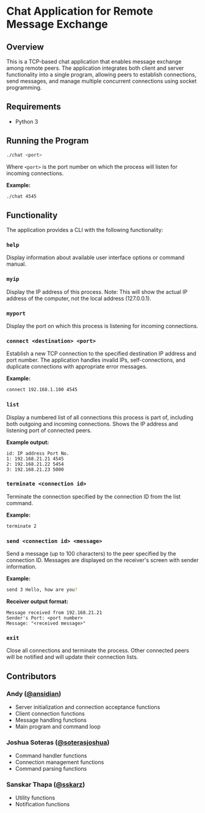 # Chat Application for Remote Message Exchange

## Overview

This is a TCP-based chat application that enables message exchange among remote peers. The application integrates both client and server functionality into a single program, allowing peers to establish connections, send messages, and manage multiple concurrent connections using socket programming.

## Requirements

- Python 3

## Running the Program

```bash
./chat <port>
```

Where `<port>` is the port number on which the process will listen for incoming connections.

**Example:**

```bash
./chat 4545
```

## Functionality

The application provides a CLI with the following functionality:

### `help`

Display information about available user interface options or command manual.

### `myip`

Display the IP address of this process. Note: This will show the actual IP address of the computer, not the local address (127.0.0.1).

### `myport`

Display the port on which this process is listening for incoming connections.

### `connect <destination> <port>`

Establish a new TCP connection to the specified destination IP address and port number. The application handles invalid IPs, self-connections, and duplicate connections with appropriate error messages.

**Example:**

```bash
connect 192.168.1.100 4545
```

### `list`

Display a numbered list of all connections this process is part of, including both outgoing and incoming connections. Shows the IP address and listening port of connected peers.

**Example output:**

```
id: IP address Port No.
1: 192.168.21.21 4545
2: 192.168.21.22 5454
3: 192.168.21.23 5000
```

### `terminate <connection id>`

Terminate the connection specified by the connection ID from the list command.

**Example:**

```bash
terminate 2
```

### `send <connection id> <message>`

Send a message (up to 100 characters) to the peer specified by the connection ID. Messages are displayed on the receiver's screen with sender information.

**Example:**

```bash
send 3 Hello, how are you?
```

**Receiver output format:**

```
Message received from 192.168.21.21
Sender's Port: <port number>
Message: "<received message>"
```

### `exit`

Close all connections and terminate the process. Other connected peers will be notified and will update their connection lists.

## Contributors

### Andy ([@ansidian](https://github.com/ansidian))
- Server initialization and connection acceptance functions
- Client connection functions
- Message handling functions
- Main program and command loop

### Joshua Soteras ([@soterasjoshua](https://github.com/soterasjoshua))
- Command handler functions
- Connection management functions
- Command parsing functions

### Sanskar Thapa ([@sskarz](https://github.com/sskarz))
- Utility functions
- Notification functions
